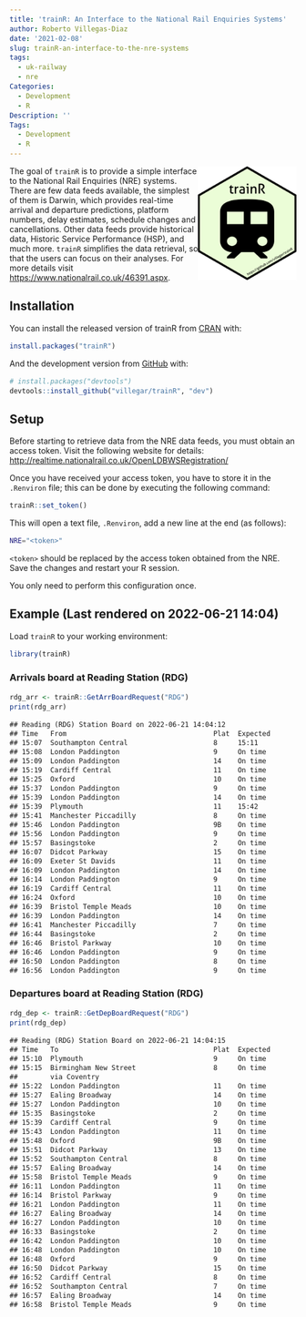 ```yaml
---
title: 'trainR: An Interface to the National Rail Enquiries Systems'
author: Roberto Villegas-Diaz
date: '2021-02-08'
slug: trainR-an-interface-to-the-nre-systems
tags:
  - uk-railway
  - nre
Categories:
  - Development
  - R
Description: ''
Tags:
  - Development
  - R
---
```


<img src="https://raw.githubusercontent.com/villegar/trainR/main/inst/images/logo.png" alt="logo" align="right" height=200px/>

The goal of `trainR` is to provide a simple interface to the 
National Rail Enquiries (NRE) systems. There are few data feeds 
available, the simplest of them is Darwin, which provides real-time 
arrival and departure predictions, platform numbers, delay estimates, 
schedule changes and cancellations. Other data feeds provide historical 
data, Historic Service Performance (HSP), and much more. `trainR` 
simplifies the data retrieval, so that the users can focus on their 
analyses. For more details visit 
https://www.nationalrail.co.uk/46391.aspx.

## Installation

You can install the released version of trainR from [CRAN](https://CRAN.R-project.org) with:

``` r
install.packages("trainR")
```

And the development version from [GitHub](https://github.com/) with:

``` r
# install.packages("devtools")
devtools::install_github("villegar/trainR", "dev")
```

## Setup
Before starting to retrieve data from the NRE data feeds, you must obtain an access token. 
Visit the following website for details: http://realtime.nationalrail.co.uk/OpenLDBWSRegistration/

Once you have received your access token, you have to store it in the `.Renviron` file; this can be 
done by executing the following command:


```r
trainR::set_token()
```

This will open a text file, `.Renviron`, add a new line at the end (as follows):

```bash
NRE="<token>"
```

`<token>` should be replaced by the access token obtained from the NRE. Save the changes and restart 
your R session.

You only need to perform this configuration once.

## Example (Last rendered on 2022-06-21 14:04)

Load `trainR` to your working environment:

```r
library(trainR)
```

### Arrivals board at Reading Station (RDG)


```r
rdg_arr <- trainR::GetArrBoardRequest("RDG")
print(rdg_arr)
```

```
## Reading (RDG) Station Board on 2022-06-21 14:04:12
## Time   From                                    Plat  Expected
## 15:07  Southampton Central                     8     15:11
## 15:08  London Paddington                       9     On time
## 15:09  London Paddington                       14    On time
## 15:19  Cardiff Central                         11    On time
## 15:25  Oxford                                  10    On time
## 15:37  London Paddington                       9     On time
## 15:39  London Paddington                       14    On time
## 15:39  Plymouth                                11    15:42
## 15:41  Manchester Piccadilly                   8     On time
## 15:46  London Paddington                       9B    On time
## 15:56  London Paddington                       9     On time
## 15:57  Basingstoke                             2     On time
## 16:07  Didcot Parkway                          15    On time
## 16:09  Exeter St Davids                        11    On time
## 16:09  London Paddington                       14    On time
## 16:14  London Paddington                       9     On time
## 16:19  Cardiff Central                         11    On time
## 16:24  Oxford                                  10    On time
## 16:39  Bristol Temple Meads                    10    On time
## 16:39  London Paddington                       14    On time
## 16:41  Manchester Piccadilly                   7     On time
## 16:44  Basingstoke                             2     On time
## 16:46  Bristol Parkway                         10    On time
## 16:46  London Paddington                       9     On time
## 16:50  London Paddington                       8     On time
## 16:56  London Paddington                       9     On time
```

### Departures board at Reading Station (RDG)


```r
rdg_dep <- trainR::GetDepBoardRequest("RDG")
print(rdg_dep)
```

```
## Reading (RDG) Station Board on 2022-06-21 14:04:15
## Time   To                                      Plat  Expected
## 15:10  Plymouth                                9     On time
## 15:15  Birmingham New Street                   8     On time
##        via Coventry                            
## 15:22  London Paddington                       11    On time
## 15:27  Ealing Broadway                         14    On time
## 15:27  London Paddington                       10    On time
## 15:35  Basingstoke                             2     On time
## 15:39  Cardiff Central                         9     On time
## 15:43  London Paddington                       11    On time
## 15:48  Oxford                                  9B    On time
## 15:51  Didcot Parkway                          13    On time
## 15:52  Southampton Central                     8     On time
## 15:57  Ealing Broadway                         14    On time
## 15:58  Bristol Temple Meads                    9     On time
## 16:11  London Paddington                       11    On time
## 16:14  Bristol Parkway                         9     On time
## 16:21  London Paddington                       11    On time
## 16:27  Ealing Broadway                         14    On time
## 16:27  London Paddington                       10    On time
## 16:33  Basingstoke                             2     On time
## 16:42  London Paddington                       10    On time
## 16:48  London Paddington                       10    On time
## 16:48  Oxford                                  9     On time
## 16:50  Didcot Parkway                          15    On time
## 16:52  Cardiff Central                         8     On time
## 16:52  Southampton Central                     7     On time
## 16:57  Ealing Broadway                         14    On time
## 16:58  Bristol Temple Meads                    9     On time
```
